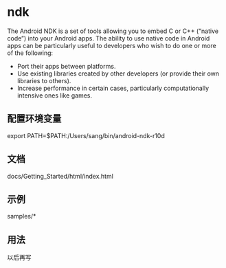 # ndk

The Android NDK is a set of tools allowing you to embed C or C++ (“native code”) into your Android apps. The ability to use native code in Android apps can be particularly useful to developers who wish to do one or more of the following:

- Port their apps between platforms.
- Use existing libraries created by other developers (or provide their own libraries to others).
- Increase performance in certain cases, particularly computationally intensive ones like games.


## 配置环境变量

export PATH=$PATH:/Users/sang/bin/android-ndk-r10d

## 文档

docs/Getting_Started/html/index.html


## 示例

samples/*

## 用法

以后再写

